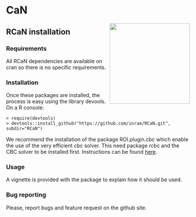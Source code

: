 # CaN
<img src="RCaN/man/figures/logo.png" align="right" width="220" />

## RCaN installation
### Requirements
All RCaN dependencies are available on cran so there is no specific requirements. 

### Installation
Once these packages are installed, the process is easy using the library devools. On a R console:

    > require(devtools)
    > devtools::install_github("https://github.com/inrae/RCaN.git", subdir="RCaN")
    
We recommend the installation of the package ROI.plugin.cbc which enable the use of the very efficient cbc solver. This need package rcbc and the CBC solver to be installed first. Instructions can be found [here](https://github.com/dirkschumacher/ROI.plugin.cbc).  
    

### Usage
A vignette is provided with the package to explain how it should be used.

### Bug reporting
Please, report bugs and feature request on the github site.


